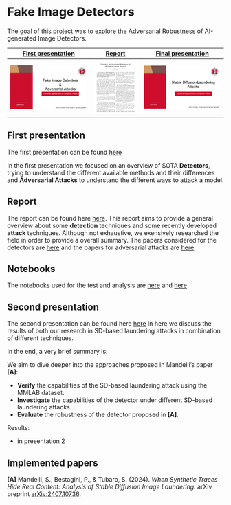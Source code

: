 # Fake Image Detectors
The goal of this project was to explore the Adversarial Robustness of AI-generated Image Detectors.


| <a href="Presentation_1/Img/First_presentation.pdf" target="_blank"><b>First presentation</b></a> | <a href="Report/main.pdf" target="_blank"><b>Report</b></a> | <a href="Presentation_2/LAST_presentation.pdf" target="_blank"><b>Final presentation</b></a> |
|--------------------------------------------------------------------------------------------------------------------------|---------------------------------------------------------------------------------------------------------------------------------|--------------------------------------------------------------------------------------------------------------------------------|
| [![](Presentation_1/Img/THUMBNAIL_FIRSTPRE.png)](Presentation_1/Img/First_presentation.pdf) | [![](Report/THUMB_NAIL_REPORT.png)](Report/main.pdf)         | [![](img/THUMBNAL_LAST.png)](Presentation_2/LAST_presentation.pdf)        |



## First presentation
The first presentation can be found [here](Presentation_1/Img/First_presentation.pdf)

In the first presentation we focused on an overview of SOTA **Detectors**, trying to understand the different available methods and their differences and **Adversarial Attacks** to understand the different ways to attack a model.
## Report
The report can be found here [here](Report/main.pdf).
This report aims to provide a general overview about some **detection** techniques and some recently developed **attack** techniques. Although not exhaustive, we exensively researched the field in order to provide a overall summary.
The papers considered for the detectors are [here](docs/papers-deepfake-detection-SoA/) and the papers for adversarial attacks are [here](docs/papers-multimedia-forensics-adversarial-attacks-SoA/)

## Notebooks
The notebooks used for the test and analysis are [here](SD_script/SD_pipeline.ipynb) and [here](EXPERIMENTS/plotter.ipynb)


## Second presentation
The second presentation can be found here [here](Presentation_2/LAST_presentation.pdf)
In here we discuss the results of both our research in SD-based laundering attacks in combination of different techniques.

In the end, a very brief summary is:

We aim to dive deeper into the approaches proposed in Mandelli’s paper **[A]**:
- **Verify** the capabilities of the SD-based laundering attack using the MMLAB dataset.
- **Investigate** the capabilities of the detector under different SD-based laundering attacks.
- **Evaluate** the robustness of the detector proposed in **[A]**.

<!-- TODO -->
Results:
- in presentation 2 


## Implemented papers

**[A]** Mandelli, S., Bestagini, P., & Tubaro, S. (2024). *When Synthetic Traces Hide Real Content: Analysis of Stable Diffusion Image Laundering.* arXiv preprint [arXiv:2407.10736](https://arxiv.org/abs/2407.10736).

